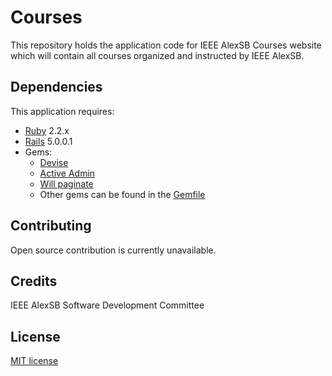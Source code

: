 Courses
========

This repository holds the application code for IEEE AlexSB Courses website 
which will contain all courses organized and instructed by IEEE AlexSB.


Dependencies
-------------

This application requires:

- [Ruby](https://www.ruby-lang.org/en/documentation/installation/) 2.2.x
- [Rails](http://railsapps.github.io/installing-rails.html) 5.0.0.1
- Gems:
    - [Devise](https://github.com/plataformatec/devise)
    - [Active Admin](https://github.com/activeadmin/activeadmin)
    - [Will paginate](https://github.com/mislav/will_paginate)
    - Other gems can be found in the [Gemfile](https://github.com/alexsb-software/Courses/blob/master/Gemfile)

Contributing
------------
Open source contribution is currently unavailable.

Credits
-------
IEEE AlexSB Software Development Committee

License
-------
[MIT license](https://github.com/alexsb-software/Courses/blob/master/LICENSE)